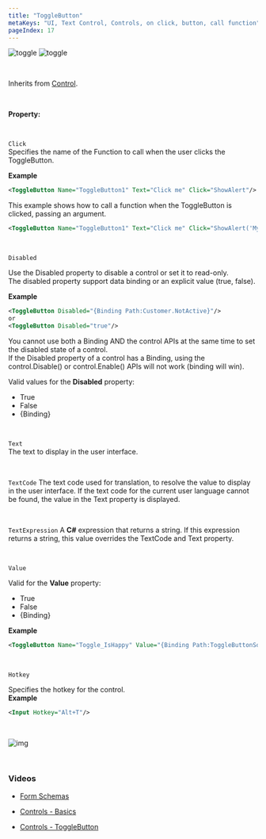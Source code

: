 ```yaml
---
title: "ToggleButton"
metaKeys: "UI, Text Control, Controls, on click, button, call function"
pageIndex: 17
---
```


![toggle](https://profitbasedocs.blob.core.windows.net/images/toggle1.png)
![toggle](https://profitbasedocs.blob.core.windows.net/images/toggle2.png)

<br/>

Inherits from [Control](control.md).

<br/>

**Property:**

<br/>

`Click`  
Specifies the name of the Function to call when the user clicks the ToggleButton.

**Example**

```xml
<ToggleButton Name="ToggleButton1" Text="Click me" Click="ShowAlert"/>
```

This example shows how to call a function when the ToggleButton is clicked, passing an argument.

```xml
<ToggleButton Name="ToggleButton1" Text="Click me" Click="ShowAlert('My message')"/>
```

<br/>

`Disabled`

Use the Disabled property to disable a control or set it to read-only.  
The disabled property support data binding or an explicit value (true, false).

**Example**

```xml
<ToggleButton Disabled="{Binding Path:Customer.NotActive}"/>
or
<ToggleButton Disabled="true"/>
```

You cannot use both a Binding AND the control APIs at the same time to set the disabled state of a control.  
If the Disabled property of a control has a Binding, using the control.Disable() or control.Enable() APIs will not work (binding will win).

Valid values for the **Disabled** property:

- True
- False
- {Binding}

<br/>

`Text`  
The text to display in the user interface.

<br/>

`TextCode`
The text code used for translation, to resolve the value to display in the user interface. If the text code for the current user language cannot be found, the value in the Text property is displayed.

<br/>

`TextExpression`
A **C#** expression that returns a string. If this expression returns a string, this value overrides the TextCode and Text property.

<br/>

`Value`

Valid for the **Value** property:

- True
- False
- {Binding}

**Example**

```xml
<ToggleButton Name="Toggle_IsHappy" Value="{Binding Path:ToggleButtonSource.IsHappy}" />
```

<br/>

`Hotkey`

Specifies the hotkey for the control.  
**Example**

```xml
<Input Hotkey="Alt+T"/>
```

<br/>

![img](https://profitbasedocs.blob.core.windows.net/images/hotkeys.png)

<br/>

### Videos

- [Form Schemas](../../../../videos/formschemas.md)

- [Controls - Basics](https://profitbasedocs.blob.core.windows.net/videos/Form%20Schema%20-%20Input%20Element.mp4)

- [Controls - ToggleButton](https://profitbasedocs.blob.core.windows.net/videos/Controls%20%20-%20ToggleButton.mp4)
